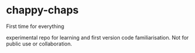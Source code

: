 # chappy-chaps
First time for everything

experimental repo for learning and first version code familiarisation. Not for public use or collaboration. 
